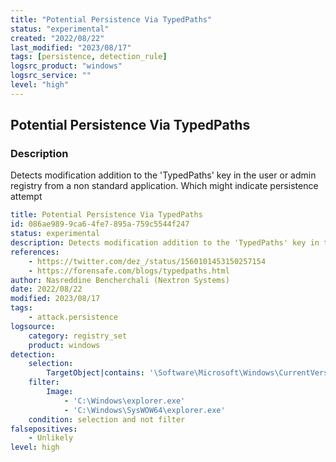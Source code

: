 ```yaml
---
title: "Potential Persistence Via TypedPaths"
status: "experimental"
created: "2022/08/22"
last_modified: "2023/08/17"
tags: [persistence, detection_rule]
logsrc_product: "windows"
logsrc_service: ""
level: "high"
---
```


## Potential Persistence Via TypedPaths

### Description

Detects modification addition to the 'TypedPaths' key in the user or admin registry from a non standard application. Which might indicate persistence attempt

```yml
title: Potential Persistence Via TypedPaths
id: 086ae989-9ca6-4fe7-895a-759c5544f247
status: experimental
description: Detects modification addition to the 'TypedPaths' key in the user or admin registry from a non standard application. Which might indicate persistence attempt
references:
    - https://twitter.com/dez_/status/1560101453150257154
    - https://forensafe.com/blogs/typedpaths.html
author: Nasreddine Bencherchali (Nextron Systems)
date: 2022/08/22
modified: 2023/08/17
tags:
    - attack.persistence
logsource:
    category: registry_set
    product: windows
detection:
    selection:
        TargetObject|contains: '\Software\Microsoft\Windows\CurrentVersion\Explorer\TypedPaths\'
    filter:
        Image:
            - 'C:\Windows\explorer.exe'
            - 'C:\Windows\SysWOW64\explorer.exe'
    condition: selection and not filter
falsepositives:
    - Unlikely
level: high

```
